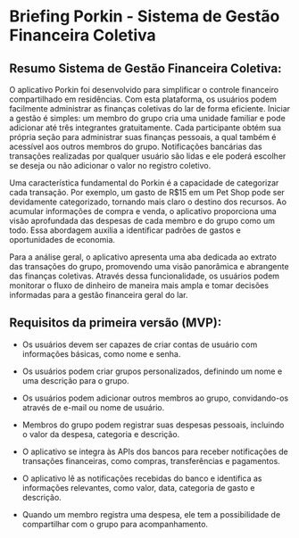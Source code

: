 # Briefing **Porkin** - Sistema de Gestão Financeira Coletiva 
## Resumo Sistema de Gestão Financeira Coletiva:

O aplicativo Porkin foi desenvolvido para simplificar o controle financeiro compartilhado em residências. Com esta plataforma, os usuários podem facilmente administrar as finanças coletivas do lar de forma eficiente. Iniciar a gestão é simples: um membro do grupo cria uma unidade familiar e pode adicionar até três integrantes gratuitamente. Cada participante obtém sua própria seção para administrar suas finanças pessoais, a qual também é acessível aos outros membros do grupo. Notificações bancárias das transações realizadas por qualquer usuário são lidas e ele poderá escolher se deseja ou não adicionar o valor no registro coletivo.  

Uma característica fundamental do Porkin é a capacidade de categorizar cada transação. Por exemplo, um gasto de R$15 em um Pet Shop pode ser devidamente categorizado, tornando mais claro o destino dos recursos. Ao acumular informações de compra e venda, o aplicativo proporciona uma visão aprofundada das despesas de cada membro e do grupo como um todo. Essa abordagem auxilia a identificar padrões de gastos e oportunidades de economia. 

Para a análise geral, o aplicativo apresenta uma aba dedicada ao extrato das transações do grupo, promovendo uma visão panorâmica e abrangente das finanças coletivas. Através dessa funcionalidade, os usuários podem monitorar o fluxo de dinheiro de maneira mais ampla e tomar decisões informadas para a gestão financeira geral do lar.  

## Requisitos da primeira versão (MVP): 

* Os usuários devem ser capazes de criar contas de usuário com informações básicas, como nome e senha. 

* Os usuários podem criar grupos personalizados, definindo um nome e uma descrição para o grupo. 

* Os usuários podem adicionar outros membros ao grupo, convidando-os através de e-mail ou nome de usuário. 

* Membros do grupo podem registrar suas despesas pessoais, incluindo o valor da despesa, categoria e descrição. 

* O aplicativo se integra às APIs dos bancos para receber notificações de transações financeiras, como compras, transferências e pagamentos. 

* O aplicativo lê as notificações recebidas do banco e identifica as informações relevantes, como valor, data, categoria de gasto e descrição. 

* Quando um membro registra uma despesa, ele tem a possibilidade de compartilhar com o grupo para acompanhamento. 